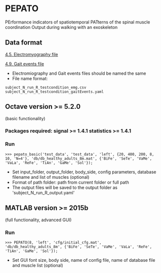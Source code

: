 # PEPATO
PErformance indicators of spatiotemporal PATterns of the spinal muscle coordination Output during walking with an exoskeleton


## Data format

[4.5. Electromyography file](https://github.com/aremazeilles/eurobench_documentation/blob/master/data_format.adoc#electromyography-file)

[4.9. Gait events file](https://github.com/aremazeilles/eurobench_documentation/blob/master/data_format.adoc#gait-events-file)

- Electromiography and Gait events files should be named the same
- File name format:
```
subject_N_run_R_testcondition_emg.csv
subject_N_run_R_testcondition_gaitEvents.yaml
```


## Octave version >= 5.2.0
(basic functionality)
### Packages required: signal >= 1.4.1 statistics >= 1.4.1
### Run
```
>>> pepato_basic('test_data', 'test_data', 'left', {20, 400, 200, 8, 10, 'N=4'}, 'db/db_healthy_adults_8m.mat', {'BiFe', 'SeTe', 'VaMe', 'VaLa', 'ReFe', 'TiAn', 'GaMe', 'Sol'});
``` 
- Set input_folder, output_folder, body_side, config parameters, database filename and list of muscles (optional)
- Format of path folder: path from current folder or full path
- The output files will be saved to the output folder as 'subject_N_run_R_output.yaml'


## MATLAB version >= 2015b
(full functionality, advanced GUI)
### Run
```
>>> PEPATO(8, 'left', 'cfg/initial_cfg.mat', 'db/db_healthy_adults_8m', {'BiFe', 'SeTe', 'VaMe', 'VaLa', 'ReFe', 'TiAn', 'GaMe', 'Sol'});
``` 
- Set GUI font size, body side, name of config file, name of database file and muscle list (optional)